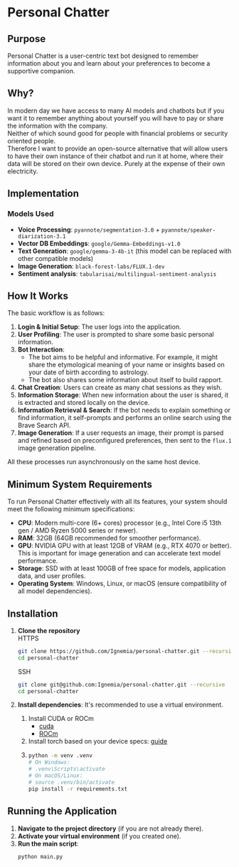 # Personal Chatter

## Purpose
Personal Chatter is a user-centric text bot designed to remember information about you and learn about your preferences to become a supportive companion.

## Why?
In modern day we have access to many AI models and chatbots but if you want it to remember anything about yourself you will have to pay or share the information with the company.  
Neither of which sound good for people with financial problems or security oriented people.  
Therefore I want to provide an open-source alternative that will allow users to have their own instance of their chatbot and run it at home, where their data will be stored on their own device. Purely at the expense of their own electricity.

## Implementation

### Models Used
-   **Voice Processing**: `pyannote/segmentation-3.0` + `pyannote/speaker-diarization-3.1`
-   **Vector DB Embeddings**: `google/Gemma-Embeddings-v1.0`
-   **Text Generation**: `google/gemma-3-4b-it` (this model can be replaced with other compatible models)
-   **Image Generation**: `black-forest-labs/FLUX.1-dev`
-   **Sentiment analysis**: `tabularisai/multilingual-sentiment-analysis`

## How It Works
The basic workflow is as follows:
1.  **Login & Initial Setup**: The user logs into the application.
2.  **User Profiling**: The user is prompted to share some basic personal information.
3.  **Bot Interaction**:
    *   The bot aims to be helpful and informative. For example, it might share the etymological meaning of your name or insights based on your date of birth according to astrology.
    *   The bot also shares some information about itself to build rapport.
4.  **Chat Creation**: Users can create as many chat sessions as they wish.
5.  **Information Storage**: When new information about the user is shared, it is extracted and stored locally on the device.
6.  **Information Retrieval & Search**: If the bot needs to explain something or find information, it self-prompts and performs an online search using the Brave Search API.
7.  **Image Generation**: If a user requests an image, their prompt is parsed and refined based on preconfigured preferences, then sent to the `flux.1` image generation pipeline.

All these processes run asynchronously on the same host device.

## Minimum System Requirements
To run Personal Chatter effectively with all its features, your system should meet the following minimum specifications:
-   **CPU**: Modern multi-core (6+ cores) processor (e.g., Intel Core i5 13th gen / AMD Ryzen 5000 series or newer).
-   **RAM**: 32GB (64GB recommended for smoother performance).
-   **GPU**: NVIDIA GPU with at least 12GB of VRAM (e.g., RTX 4070 or better). This is important for image generation and can accelerate text model performance.
-   **Storage**: SSD with at least 100GB of free space for models, application data, and user profiles.
-   **Operating System**: Windows, Linux, or macOS (ensure compatibility of all model dependencies).

## Installation
1. **Clone the repository**  
    HTTPS
    ```bash
    git clone https://github.com/Ignemia/personal-chatter.git --recursive
    cd personal-chatter
    ```  

    SSH
    ```bash
    git clone git@github.com:Ignemia/personal-chatter.git --recursive
    cd personal-chatter
    ```

2.  **Install dependencies**:
    It's recommended to use a virtual environment.  
    1. Install CUDA or ROCm
        - [cuda](https://developer.nvidia.com/cuda-toolkit)
        - [ROCm](https://www.amd.com/en/products/software/rocm.html)
    2. Install torch based on your device specs: [guide](https://pytorch.org/get-started/locally/)  
    3. 
        ```bash
        python -m venv .venv
        # On Windows:
        # .venv\Scripts\activate
        # On macOS/Linux:
        # source .venv/bin/activate
        pip install -r requirements.txt
        ```

## Running the Application
1.  **Navigate to the project directory** (if you are not already there).
2.  **Activate your virtual environment** (if you created one).
3.  **Run the main script**:
    ```bash
    python main.py
    ```
